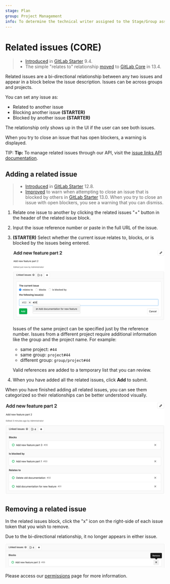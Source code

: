 ```yaml
---
stage: Plan
group: Project Management
info: To determine the technical writer assigned to the Stage/Group associated with this page, see https://about.gitlab.com/handbook/engineering/ux/technical-writing/#designated-technical-writers
---
```


# Related issues **(CORE)**

> - [Introduced](https://gitlab.com/gitlab-org/gitlab/-/merge_requests/1797) in [GitLab Starter](https://about.gitlab.com/pricing/) 9.4.
> - The simple "relates to" relationship [moved](https://gitlab.com/gitlab-org/gitlab/-/issues/212329) to [GitLab Core](https://about.gitlab.com/pricing/) in 13.4.

Related issues are a bi-directional relationship between any two issues
and appear in a block below the issue description. Issues can be across groups
and projects.

You can set any issue as:

- Related to another issue
- Blocking another issue **(STARTER)**
- Blocked by another issue **(STARTER)**

The relationship only shows up in the UI if the user can see both issues.

When you try to close an issue that has open blockers, a warning is displayed.

TIP: **Tip:**
To manage related issues through our API, visit the [issue links API documentation](../../../api/issue_links.md).

## Adding a related issue

> - [Introduced](https://gitlab.com/gitlab-org/gitlab/-/issues/2035) in [GitLab Starter](https://about.gitlab.com/pricing/) 12.8.
> - [Improved](https://gitlab.com/gitlab-org/gitlab/-/issues/34239) to warn when attempting to close an issue that is blocked by others in [GitLab Starter](https://about.gitlab.com/pricing/) 13.0.
>   When you try to close an issue with open blockers, you see a warning that you can dismiss.

1. Relate one issue to another by clicking the related issues "+" button
in the header of the related issue block.

1. Input the issue reference number or paste in the full URL of the issue.

1. **(STARTER)** Select whether the current issue relates to, blocks, or is blocked by the issues being entered.

    ![Adding a related issue](img/related_issues_add_v12_8.png)

    Issues of the same project can be specified just by the reference number.
    Issues from a different project require additional information like the
    group and the project name. For example:

    - same project: `#44`
    - same group: `project#44`
    - different group: `group/project#44`

    Valid references are added to a temporary list that you can review.

1. When you have added all the related issues, click **Add** to submit.

When you have finished adding all related issues, you can see
them categorized so their relationships can be better understood visually.

![Related issue block](img/related_issue_block_v12_8.png)

## Removing a related issue

In the related issues block, click the "x" icon on the right-side of each issue
token that you wish to remove.

Due to the bi-directional relationship, it no longer appears in either issue.

![Removing a related issue](img/related_issues_remove_v12_8.png)

Please access our [permissions](../../permissions.md) page for more information.
